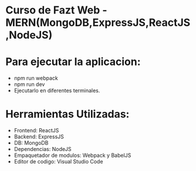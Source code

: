 # Curso de Fazt Web - MERN(MongoDB,ExpressJS,ReactJS,NodeJS)
# Para ejecutar la aplicacion:
  + npm run webpack
  + npm run dev
  + Ejecutarlo en diferentes terminales.
# Herramientas Utilizadas:
  + Frontend: ReactJS
  + Backend: ExpressJS
  + DB: MongoDB
  + Dependencias: NodeJS
  + Empaquetador de modulos: Webpack y BabelJS
  + Editor de codigo: Visual Studio Code

